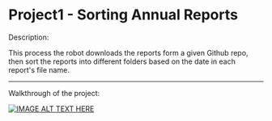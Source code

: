 # Project1 - Sorting Annual Reports


Description: 

This process the robot downloads the reports form a given Github repo, then sort the reports into different folders based on the date in each report's file name.
	
______________________________________________________________________________________________________________________________

Walkthrough of the project: 
	
[![IMAGE ALT TEXT HERE](https://img.youtube.com/vi/ewr-2coHzP0/0.jpg)](https://youtu.be/ewr-2coHzP0)

